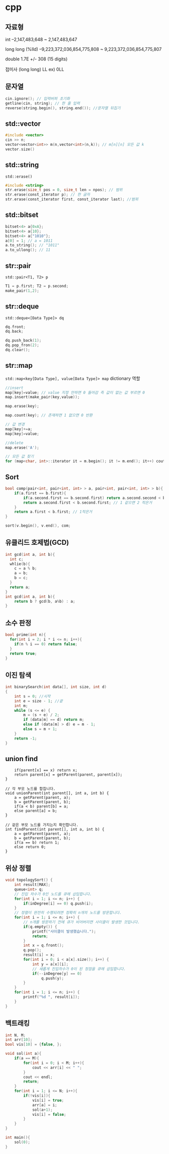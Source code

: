 # cpp

## 자료형
int –2,147,483,648 ~ 2,147,483,647

long long (%lld) –9,223,372,036,854,775,808 ~ 9,223,372,036,854,775,807

double 1.7E +/- 308 (15 digits)

접미사 (long long) LL ex) 0LL

## 문자열
```cpp
cin.ignore(); // 입력버퍼 초기화
getline(cin, string); // 한 줄 입력
reverse(string.begin(), string.end()); //문자열 뒤집기
```

## std::vector
```cpp
#include <vector>
cin >> n;
vector<vector<int>> m(n,vector<int>(n,k)); // m[n][n] 모든 값 k
vector.size()
```

## std::string

`std::erase()`
```cpp
#include <string>
str.erase(size_t pos = 0, size_t len = npos); // 범위
str.erase(const_iterator p); // 한 글자
str.erase(const_iterator first, const_iterator last); //범위
```

## std::bitset

```cpp
bitset<4> a{0xA};
bitset<4> a{10};
bitset<4> a{"1010"};
a[0] = 1; // a = 1011
a.to_string(); // "1011"
a.to_ullong(); // 11
```

## str::pair
`std::pair<T1, T2> p`

```cpp
T1 = p.first; T2 = p.second;
make_pair(1,2);
```

## str::deque
`std::deque<[Data Type]> dq`

```cpp
dq.front;
dq.back;

dq.push_back(1);
dq.pop_fron(2);
dq.clear();
```


## str::map
`std::map<key[Data Type], value[Data Type]> map`
dictionary 역할

```cpp
//insert
map[key]=value; // value 지정 안하면 0 들어감 즉 값이 없는 값 부르면 0
map.insert(make_pair(key,value));

map.erase(key);

map.count(key); // 존재하면 1 없으면 0 반환

// 값 변경
map[key]+=a;
map[key]=value;

//delete
map.erase('A');

// 모든 값 찾기
for (map<char, int>::iterator it = m.begin(); it != m.end(); it++) cout << it->first << ' ' << it->second << '\n';
```


## Sort
```cpp
bool comp(pair<int, pair<int, int> > a, pair<int, pair<int, int> > b){
    if(a.first == b.first){
        if(a.second.first == b.second.first) return a.second.second < b.second.second; // 1, 2 같으면 3작은거
        return a.second.first < b.second.first; // 1 같으면 2 작은거
    }
    return a.first < b.first; // 1작은거
} 

sort(v.begin(), v.end(), com;
```

## 유클리드 호제법(GCD)
```cpp
int gcd(int a, int b){
  int c;
  whlie(b){
    c = a % b;
    a = b;
    b = c;
  }
  return a;
}
int gcd(int a, int b){
	return b ? gcd(b, a%b) : a;
}
```

## 소수 판정
```cpp
bool prime(int n){
  for(int i = 2; i * i <= n; i++){
    if(n % i == 0) return false;
  }
  return true;
}
```

## 이진 탐색
```cpp
int binarySearch(int data[], int size, int d)
{
    int s = 0; //시작
    int e = size - 1; //끝
    int m;
    while (s <= e) {
        m = (s + e) / 2;
        if (data[m] == d) return m;
        else if (data[m] > d) e = m - 1;
        else s = m + 1;
    }
    return -1;
}
```
## union find
```cppint getParent(int parent[], int x) {
	if(parent[x] == x) return x;
	return parent[x] = getParent(parent, parent[x]);
}

// 각 부모 노드를 합칩니다. 
void unionParent(int parent[], int a, int b) {
	a = getParent(parent, a);
	b = getParent(parent, b);
	if(a < b) parent[b] = a;
	else parent[a] = b;
}

// 같은 부모 노드를 가지는지 확인합니다. 
int findParent(int parent[], int a, int b) {
	a = getParent(parent, a);
	b = getParent(parent, b);
	if(a == b) return 1;
	else return 0;
}
```


## 위상 정렬

```cpp
void topologySort() {
	int result[MAX];
	queue<int> q;
	// 진입 차수가 0인 노드를 큐에 삽입합니다. 
	for(int i = 1; i <= n; i++) {
		if(inDegree[i] == 0) q.push(i);
	}
	// 정렬이 완전히 수행되려면 정확히 n개의 노드를 방문합니다. 
	for(int i = 1; i <= n; i++) {
		// n개를 방문하기 전에 큐가 비어버리면 사이클이 발생한 것입니다. 
		if(q.empty()) {
			printf("사이클이 발생했습니다.");
			return;
		}
		int x = q.front();
		q.pop();
		result[i] = x;
		for(int i = 0; i < a[x].size(); i++) {
			int y = a[x][i];
			// 새롭게 진입차수가 0이 된 정점을 큐에 삽입합니다. 
			if(--inDegree[y] == 0)
				q.push(y);
		}
	}
	for(int i = 1; i <= n; i++) {
		printf("%d ", result[i]);
	}
}
```

## 백트래킹
```cpp
int N, M;
int arr[10];
bool vis[10] = {false, };

void sol(int a){
    if(a == M){
        for(int i = 0; i < M; i++){
            cout << arr[i] << " ";
        }
        cout << endl;
        return;
    }
    for(int i = 1; i <= N; i++){
        if(!vis[i]){
            vis[i] = true;
            arr[a] = i;
            sol(a+1);
            vis[i] = false;
        }
    }
}

int main(){
    sol(0);
}
```
